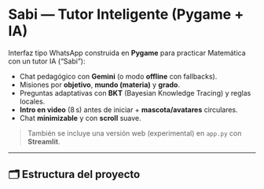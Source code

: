 # Sabi — Tutor Inteligente (Pygame + IA)

Interfaz tipo WhatsApp construida en **Pygame** para practicar Matemática con un tutor IA (“Sabi”):
- Chat pedagógico con **Gemini** (o modo **offline** con fallbacks).
- Misiones por **objetivo**, **mundo (materia)** y **grado**.
- Preguntas adaptativas con **BKT** (Bayesian Knowledge Tracing) y reglas locales.
- **Intro en video** (8 s) antes de iniciar + **mascota/avatares** circulares.
- Chat **minimizable** y con **scroll** suave.

> También se incluye una versión web (experimental) en `app.py` con **Streamlit**.

---

## 🗂️ Estructura del proyecto
